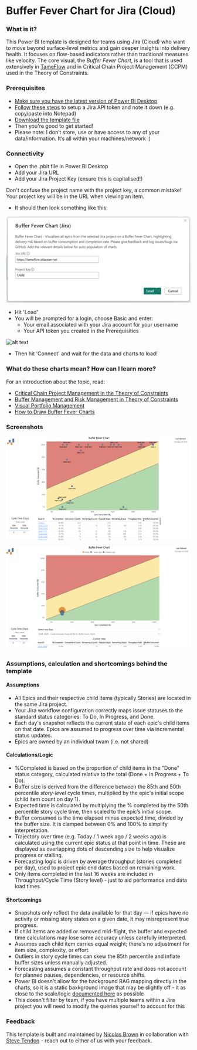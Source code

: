# Buffer Fever Chart for Jira (Cloud)
### What is it?
This Power BI template is designed for teams using Jira (Cloud) who want to move beyond surface-level metrics and gain deeper insights into delivery health. It focuses on flow-based indicators rather than traditional measures like velocity. The core visual, the *Buffer Fever Chart*, is a tool that is used extensively in [TameFlow](https://tameflow.com/) and in Critical Chain Project Management (CCPM) used in the Theory of Constraints.

### Prerequisites
* [Make sure you have the latest version of Power BI Desktop](https://aka.ms/pbiSingleInstaller)
* [Follow these steps](https://support.atlassian.com/atlassian-account/docs/manage-api-tokens-for-your-atlassian-account/) to setup a Jira API token and note it down (e.g. copy/paste into Notepad)
* [Download the template file](https://github.com/nbrown02/BufferFeverChart/raw/refs/heads/main/Buffer%20Fever%20Chart%20(Jira).pbit)
* Then you're good to get started!
* Please note: I don’t store, use or have access to any of your data/information. It’s all within your machines/network :)

### Connectivity
* Open the .pbit file in Power BI Desktop
* Add your Jira URL 
* Add your Jira Project Key (ensure this is capitalised!)

Don't confuse the project name with the project key, a common mistake! Your project key will be in the URL when viewing an item.

* It should then look something like this:
  
![alt text](https://raw.githubusercontent.com/nbrown02/BufferFeverChart/refs/heads/main/Screenshot3.png)

* Hit 'Load' 
* You will be prompted for a login, choose Basic and enter:
  - Your email associated with your Jira account for your username
  - Your API token you created in the Prerequisities

![alt text](https://raw.githubusercontent.com/nbrown02/FlowViz-Jira/main/Screenshots/Login2.png)

* Then hit 'Connect' and wait for the data and charts to load!

### What do these charts mean? How can I learn more?
For an introduction about the topic, read:
- [Critical Chain Project Management in the Theory of Constraints](https://tameflow.com/blog/2012-09-25/critical-chain-project-management-in-TOC/)
- [Buffer Management and Risk Management in Theory of Constraints](https://tameflow.com/blog/2012-10-04/buffer-management-and-risk-management-in-TOC)
- [Visual Portfolio Management](https://tameflow.com/blog/2014-11-25/visual-portfolio-management)
- [How to Draw Buffer Fever Charts](https://tameflow.com/blog/2017-03-30/how-to-draw-buffer-fever-charts/)

### Screenshots

![alt text](https://raw.githubusercontent.com/nbrown02/BufferFeverChart/refs/heads/main/Screenshot1.png)

![alt text](https://raw.githubusercontent.com/nbrown02/BufferFeverChart/refs/heads/main/Screenshot2.png)

### Assumptions, calculation and shortcomings behind the template
#### Assumptions 
- All Epics and their respective child items (typically Stories) are located in the same Jira project.
- Your Jira workflow configuration correctly maps issue statuses to the standard status categories: To Do, In Progress, and Done.
- Each day's snapshot reflects the current state of each epic's child items on that date. Epics are assumed to progress over time via incremental status updates.
- Epics are owned by an individual twam (i.e. not shared)

#### Calculations/Logic
- %Completed is based on the proportion of child items in the "Done" status category, calculated relative to the total (Done + In Progress + To Do).
- Buffer size is derived from the difference between the 85th and 50th percentile *story-level* cycle times, multiplied by the epic's initial scope (child item count on day 1).
- Expected time is calculated by multiplying the % completed by the 50th percentile story cycle time, then scaled to the epic’s initial scope.
- Buffer consumed is the time elapsed minus expected time, divided by the buffer size. It is clamped between 0% and 100% to simplify interpretation.
- Trajectory over time (e.g. Today / 1 week ago / 2 weeks ago) is calculated using the current epic status at that point in time. These are displayed as overlapping dots of descending size to help visualize progress or stalling.
- Forecasting logic is driven by average throughput (stories completed per day), used to project epic end dates based on remaining work.
- Only items completed in the last 16 weeks are included in Throughput/Cycle Time (Story level) - just to aid performance and data load times

#### Shortcomings
- Snapshots only reflect the data available for that day — if epics have no activity or missing story states on a given date, it may misrepresent true progress.
- If child items are added or removed mid-flight, the buffer and expected time calculations may lose some accuracy unless carefully interpreted.
- Assumes each child item carries equal weight; there's no adjustment for item size, complexity, or effort.
- Outliers in story cycle times can skew the 85th percentile and inflate buffer sizes unless manually adjusted.
- Forecasting assumes a constant throughput rate and does not account for planned pauses, dependencies, or resource shifts.
- Power BI doesn't allow for the background RAG mapping directly in the charts, so it is a static baxkground image that may be slightly off - it as close to the scale/logic [documented here](https://tameflow.com/blog/2017-03-30/how-to-draw-buffer-fever-charts/) as possible
- This doesn't filter by team, if you have multiple teams within a Jira project you will need to modify the queries yourself to account for this

### Feedback
This template is built and maintained by [Nicolas Brown](https://www.nicolasbrown.co.uk/) in collaboration with [Steve Tendon](https://tameflow.com/) - reach out to either of us with your feedback.
